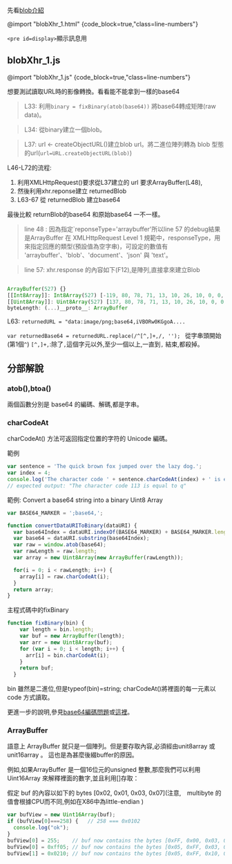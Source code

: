 
先看[blob介紹](whatIsBlob.html)

@import "blobXhr_1.html" {code_block=true,"class=line-numbers"}

`<pre id=display>`顯示訊息用

## blobXhr_1.js
@import "blobXhr_1.js" {code_block=true,"class=line-numbers"}

想要測試讀取URL時的影像轉換。看看能不能拿到一樣的base64

> L33: 利用`binary = fixBinary(atob(base64))` 將base64轉成矩陣(raw data)。

> L34: 從binary建立一個blob。

>L37: url  <-  createObjectURL()建立blob url。將二進位陣列轉為 blob 型態的url(`url=URL.createObjectURL(blob)`)

L46-L72的流程:  
1. 利用XMLHttpRequest()要求從L37建立的 url 要求ArrayBuffer(L48),
1. 然後利用xhr.reponse建立 returnedBlob
1. L63-67 從 returnedBlob 建立base64

最後比較 returnBlob的base64 和原始base64 一不一樣。

> line 48 : 因為指定`reponseType='arraybuffer'所以line 57 的debug結果是ArrayBuffer
在 XMLHttpRequest Level 1 規範中，responseType，用來指定回應的類型(預設值為空字串)，可設定的數值有 'arraybuffer'、'blob'、'document'、'json' 與 'text'。

> line 57:  xhr.response 的內容如下(F12),是陣列,直接拿來建立Blob
```js

ArrayBuffer(527) {}
[[Int8Array]]: Int8Array(527) [-119, 80, 78, 71, 13, 10, 26, 10, 0, 0, 0, 13, 73, 72, 68, 82, 0, 0, 0, 16, 0, 0, 0, 16, 8, 6, 0, 0, 0, 31, -13, -1, 97, 0, 0, 1, -42, 73, 68, 65, 84, 120, -38, 125, -109, -49, 43, 68, 81, 20, -57, -65, 119, -68, 55, 88, -24, 70, 22, 70, -52, -101, 40, 10, 59, 11, -123, -52, 52, -116, 41, 74, 89, -79, -16, 99, 97, -89, 44, 101, 37, 33, -14, 15, -40, -120, -14, 99, 103, 99, 101, 49, -46, 48, -109, 80, 74, 41, 69, 54, …]
[[Uint8Array]]: Uint8Array(527) [137, 80, 78, 71, 13, 10, 26, 10, 0, 0, 0, 13, 73, 72, 68, 82, 0, 0, 0, 16, 0, 0, 0, 16, 8, 6, 0, 0, 0, 31, 243, 255, 97, 0, 0, 1, 214, 73, 68, 65, 84, 120, 218, 125, 147, 207, 43, 68, 81, 20, 199, 191, 119, 188, 55, 88, 232, 70, 22, 70, 204, 155, 40, 10, 59, 11, 133, 204, 52, 140, 41, 74, 89, 177, 240, 99, 97, 167, 44, 101, 37, 33, 242, 15, 216, 136, 242, 99, 103, 99, 101, 49, 210, 48, 147, 80, 74, 41, 69, 54, …]
byteLength: (...)__proto__: ArrayBuffer
```
L63: `returnedURL = "data:image/png;base64,iVBORw0KGgoA....`

`var returnedBase64 = returnedURL.replace(/^[^,]+,/, ''); `
從字串頭開始(第1個`^`)
`[^,]+,`:除了`,`這個字元以外,至少一個以上,一直到`,` 結束,都殺掉。


## 分部解說

### atob(),btoa() 
兩個函數分別是 base64 的編碼、解碼,都是字串。
### charCodeAt
charCodeAt() 方法可返回指定位置的字符的 Unicode 編碼。

範例
```js
var sentence = 'The quick brown fox jumped over the lazy dog.';
var index = 4;
console.log('The character code ' + sentence.charCodeAt(index) + ' is equal to ' + sentence.charAt(index));
// expected output: "The character code 113 is equal to q"
```
範例: Convert a base64 string into a binary Uint8 Array
``` js
var BASE64_MARKER = ';base64,';

function convertDataURIToBinary(dataURI) {
  var base64Index = dataURI.indexOf(BASE64_MARKER) + BASE64_MARKER.length;
  var base64 = dataURI.substring(base64Index);
  var raw = window.atob(base64);
  var rawLength = raw.length;
  var array = new Uint8Array(new ArrayBuffer(rawLength));

  for(i = 0; i < rawLength; i++) {
    array[i] = raw.charCodeAt(i);
  }
  return array;
}
```

主程式碼中的fixBinary

``` js
function fixBinary(bin) {
    var length = bin.length;
    var buf = new ArrayBuffer(length);
    var arr = new Uint8Array(buf);
    for (var i = 0; i < length; i++) {
      arr[i] = bin.charCodeAt(i);
    }
    return buf;
  }
```
bin 雖然是二進位,但是typeof(bin)=string;
charCodeAt()將裡面的每一元素以code 方式讀取。

更進一步的說明,參見[base64編碼問題](https://developer.mozilla.org/zh-CN/docs/Web/API/WindowBase64/Base64_encoding_and_decoding)或[這裡](https://stackoverflow.com/questions/30106476/using-javascripts-atob-to-decode-base64-doesnt-properly-decode-utf-8-strings)。
### ArrayBuffer
語意上 ArrayBuffer 就只是一個陣列。但是要存取內容,必須經由unit8array 或 unit16array 。 這也是為甚麼後綴buffer的原因。

例如,如果ArrayBuffer 是一個16位元的unsigned 整數,那麼我們可以利用 Uint16Array 來解釋裡面的數字,並且利用[]存取：

假定 buf 的內容以如下的 bytes [0x02, 0x01, 0x03, 0x07](注意,　multibyte 的值會根據CPU而不同,例如在X86中為little-endian )
``` js
var bufView = new Uint16Array(buf);
if (bufView[0]===258) {   // 258 === 0x0102
  console.log("ok");
}
bufView[0] = 255;    // buf now contains the bytes [0xFF, 0x00, 0x03, 0x07]
bufView[0] = 0xff05; // buf now contains the bytes [0x05, 0xFF, 0x03, 0x07]
bufView[1] = 0x0210; // buf now contains the bytes [0x05, 0xFF, 0x10, 0x02]
```